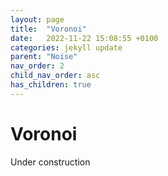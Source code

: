 ```yaml
---
layout: page
title:  "Voronoi"
date:   2022-11-22 15:08:55 +0100
categories: jekyll update
parent: "Noise"
nav_order: 2
child_nav_order: asc
has_children: true
---
```

# Voronoi

Under construction 


<script type="text/javascript" src="https://rawgit.com/patriciogonzalezvivo/glslCanvas/master/dist/GlslCanvas.js"></script>

<div style="text-align:center" >
<canvas class="glslCanvas" data-fragment-url="voronoi.frag" width="500" height="500"></canvas>
</div>